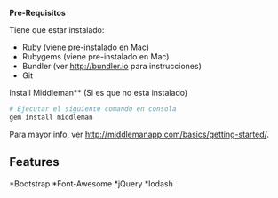 
**Pre-Requisitos**

Tiene que estar instalado:
* Ruby (viene pre-instalado en Mac)
* Rubygems (viene pre-instalado en Mac)
* Bundler (ver http://bundler.io para instrucciones)
* Git

Install Middleman** (Si es que no esta instalado)

```bash
# Ejecutar el siguiente comando en consola
gem install middleman
```

Para mayor info, ver http://middlemanapp.com/basics/getting-started/.

## Features

*Bootstrap
*Font-Awesome
*jQuery
*lodash